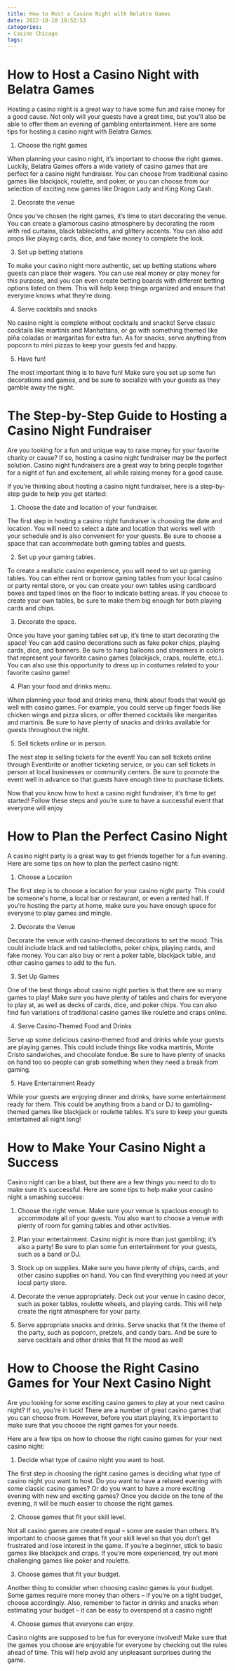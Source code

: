 ```yaml
---
title: How to Host a Casino Night with Belatra Games
date: 2022-10-10 18:52:53
categories:
- Casino Chicago
tags:
---
```



#  How to Host a Casino Night with Belatra Games

Hosting a casino night is a great way to have some fun and raise money for a good cause. Not only will your guests have a great time, but you’ll also be able to offer them an evening of gambling entertainment. Here are some tips for hosting a casino night with Belatra Games:

1. Choose the right games

When planning your casino night, it’s important to choose the right games. Luckily, Belatra Games offers a wide variety of casino games that are perfect for a casino night fundraiser. You can choose from traditional casino games like blackjack, roulette, and poker, or you can choose from our selection of exciting new games like Dragon Lady and King Kong Cash.

2. Decorate the venue

Once you’ve chosen the right games, it’s time to start decorating the venue. You can create a glamorous casino atmosphere by decorating the room with red curtains, black tablecloths, and glittery accents. You can also add props like playing cards, dice, and fake money to complete the look.

3. Set up betting stations

To make your casino night more authentic, set up betting stations where guests can place their wagers. You can use real money or play money for this purpose, and you can even create betting boards with different betting options listed on them. This will help keep things organized and ensure that everyone knows what they’re doing.

4. Serve cocktails and snacks

No casino night is complete without cocktails and snacks! Serve classic cocktails like martinis and Manhattans, or go with something themed like piña coladas or margaritas for extra fun. As for snacks, serve anything from popcorn to mini pizzas to keep your guests fed and happy.

5. Have fun!

The most important thing is to have fun! Make sure you set up some fun decorations and games, and be sure to socialize with your guests as they gamble away the night.

#  The Step-by-Step Guide to Hosting a Casino Night Fundraiser 

Are you looking for a fun and unique way to raise money for your favorite charity or cause? If so, hosting a casino night fundraiser may be the perfect solution. Casino night fundraisers are a great way to bring people together for a night of fun and excitement, all while raising money for a good cause.

If you’re thinking about hosting a casino night fundraiser, here is a step-by-step guide to help you get started:

1. Choose the date and location of your fundraiser.

The first step in hosting a casino night fundraiser is choosing the date and location. You will need to select a date and location that works well with your schedule and is also convenient for your guests. Be sure to choose a space that can accommodate both gaming tables and guests.

2. Set up your gaming tables.

To create a realistic casino experience, you will need to set up gaming tables. You can either rent or borrow gaming tables from your local casino or party rental store, or you can create your own tables using cardboard boxes and taped lines on the floor to indicate betting areas. If you choose to create your own tables, be sure to make them big enough for both playing cards and chips.

3. Decorate the space.

Once you have your gaming tables set up, it’s time to start decorating the space! You can add casino decorations such as fake poker chips, playing cards, dice, and banners. Be sure to hang balloons and streamers in colors that represent your favorite casino games (blackjack, craps, roulette, etc.). You can also use this opportunity to dress up in costumes related to your favorite casino game!

4. Plan your food and drinks menu.

When planning your food and drinks menu, think about foods that would go well with casino games. For example, you could serve up finger foods like chicken wings and pizza slices, or offer themed cocktails like margaritas and martinis. Be sure to have plenty of snacks and drinks available for guests throughout the night.

5. Sell tickets online or in person.

The next step is selling tickets for the event! You can sell tickets online through Eventbrite or another ticketing service, or you can sell tickets in person at local businesses or community centers. Be sure to promote the event well in advance so that guests have enough time to purchase tickets.


Now that you know how to host a casino night fundraiser, it’s time to get started! Follow these steps and you’re sure to have a successful event that everyone will enjoy

#  How to Plan the Perfect Casino Night 

A casino night party is a great way to get friends together for a fun evening. Here are some tips on how to plan the perfect casino night:

1. Choose a Location 

The first step is to choose a location for your casino night party. This could be someone's home, a local bar or restaurant, or even a rented hall. If you're hosting the party at home, make sure you have enough space for everyone to play games and mingle.

2. Decorate the Venue 

Decorate the venue with casino-themed decorations to set the mood. This could include black and red tablecloths, poker chips, playing cards, and fake money. You can also buy or rent a poker table, blackjack table, and other casino games to add to the fun.

3. Set Up Games 

One of the best things about casino night parties is that there are so many games to play! Make sure you have plenty of tables and chairs for everyone to play at, as well as decks of cards, dice, and poker chips. You can also find fun variations of traditional casino games like roulette and craps online.

4. Serve Casino-Themed Food and Drinks 

 Serve up some delicious casino-themed food and drinks while your guests are playing games. This could include things like vodka martinis, Monte Cristo sandwiches, and chocolate fondue. Be sure to have plenty of snacks on hand too so people can grab something when they need a break from gaming.

5. Have Entertainment Ready 

While your guests are enjoying dinner and drinks, have some entertainment ready for them. This could be anything from a band or DJ to gambling-themed games like blackjack or roulette tables. It's sure to keep your guests entertained all night long!

#  How to Make Your Casino Night a Success 

Casino night can be a blast, but there are a few things you need to do to make sure it’s successful. Here are some tips to help make your casino night a smashing success:

1. Choose the right venue. Make sure your venue is spacious enough to accommodate all of your guests. You also want to choose a venue with plenty of room for gaming tables and other activities.

2. Plan your entertainment. Casino night is more than just gambling; it’s also a party! Be sure to plan some fun entertainment for your guests, such as a band or DJ.

3. Stock up on supplies. Make sure you have plenty of chips, cards, and other casino supplies on hand. You can find everything you need at your local party store.

4. Decorate the venue appropriately. Deck out your venue in casino decor, such as poker tables, roulette wheels, and playing cards. This will help create the right atmosphere for your party.

5. Serve appropriate snacks and drinks. Serve snacks that fit the theme of the party, such as popcorn, pretzels, and candy bars. And be sure to serve cocktails and other drinks that fit the mood as well!

#  How to Choose the Right Casino Games for Your Next Casino Night

Are you looking for some exciting casino games to play at your next casino night? If so, you’re in luck! There are a number of great casino games that you can choose from. However, before you start playing, it’s important to make sure that you choose the right games for your needs.

Here are a few tips on how to choose the right casino games for your next casino night:

1. Decide what type of casino night you want to host.

The first step in choosing the right casino games is deciding what type of casino night you want to host. Do you want to have a relaxed evening with some classic casino games? Or do you want to have a more exciting evening with new and exciting games? Once you decide on the tone of the evening, it will be much easier to choose the right games.

2. Choose games that fit your skill level.

Not all casino games are created equal – some are easier than others. It’s important to choose games that fit your skill level so that you don’t get frustrated and lose interest in the game. If you’re a beginner, stick to basic games like blackjack and craps. If you’re more experienced, try out more challenging games like poker and roulette.

3. Choose games that fit your budget.

Another thing to consider when choosing casino games is your budget. Some games require more money than others – if you’re on a tight budget, choose accordingly. Also, remember to factor in drinks and snacks when estimating your budget – it can be easy to overspend at a casino night!

4. Choose games that everyone can enjoy.

Casino nights are supposed to be fun for everyone involved! Make sure that the games you choose are enjoyable for everyone by checking out the rules ahead of time. This will help avoid any unpleasant surprises during the game.